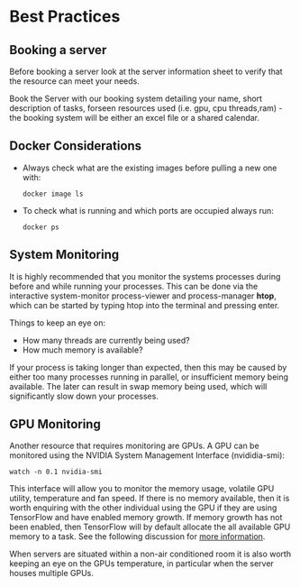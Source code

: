 # Best Practices

## Booking a server

Before booking a server look at the server information sheet to verify that the resource can meet your needs. 

Book the Server with our booking system detailing your name, short description of tasks, forseen resources used (i.e. gpu, cpu threads,ram) - the booking system will be either an excel file or a shared calendar.

## Docker Considerations

* Always check what are the existing images before pulling a new one with:

   ```shell
   docker image ls
   ```
 
*  To check what is running and which ports are occupied always run:

   ```shell
   docker ps 
   ```


## System Monitoring 

It is highly recommended that you monitor the systems processes during before and while running your processes. This can be done via the interactive system-monitor process-viewer and process-manager **htop**, which can be started by typing htop into the terminal and pressing enter. 

Things to keep an eye on: 

* How many threads are currently being used?
* How much memory is available?

If your process is taking longer than expected, then this may be caused by either too many processes running in parallel, or insufficient memory being available. The later can result in swap memory being used, which will significantly slow down your processes. 

## GPU Monitoring 

Another resource that requires monitoring are GPUs. A GPU can be monitored using the NVIDIA System Management Interface  (nvididia-smi):


```shell
watch -n 0.1 nvidia-smi
```

This interface will allow you to monitor the memory usage, volatile GPU utility, temperature and fan speed. If there is no memory available, then it is worth enquiring with the other individual using the GPU if they are using TensorFlow and have enabled memory growth. If memory growth has not been enabled, then TensorFlow will by default allocate the all available GPU memory to a task. See the following discussion for [more information](https://stackoverflow.com/questions/34199233/how-to-prevent-tensorflow-from-allocating-the-totality-of-a-gpu-memory).

When servers are situated within a non-air conditioned room it is also worth keeping an eye on the GPUs temperature, in particular when the server houses multiple GPUs. 


